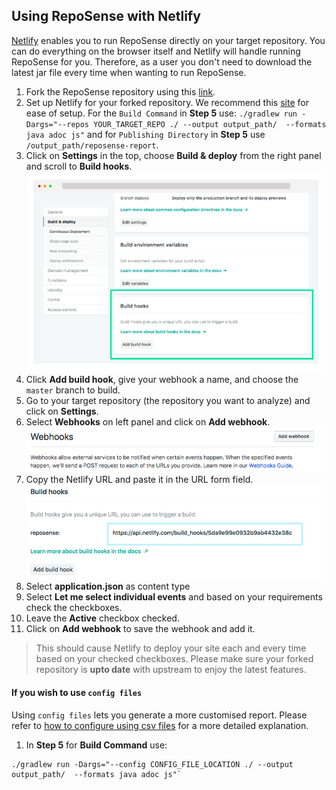 ## Using RepoSense with Netlify

[Netlify](https://www.netlify.com) enables you to run RepoSense directly on your target repository. You can do everything on the browser itself and Netlify will handle running RepoSense for you. Therefore, as a user you don't need to download the latest jar file every time when wanting to run RepoSense.

1. Fork the RepoSense repository using this [link](https://github.com/repoSense/RepoSense/fork).
1. Set up Netlify for your forked repository. We recommend this [site](https://www.netlify.com/blog/2016/09/29/a-step-by-step-guide-deploying-on-netlify/) for ease of setup. For the `Build Command` in **Step 5** use:
`./gradlew run -Dargs="--repos YOUR_TARGET_REPO ./ --output output_path/  --formats java adoc js"` and for `Publishing Directory` in **Step 5** use `/output_path/reposense-report`.
1. Click on **Settings** in the top, choose **Build & deploy** from the right panel and scroll to **Build hooks**.
![Build hooks](images/using-netlify-build-hooks.png)
1. Click **Add build hook**, give your webhook a name, and choose the `master` branch to build. 
1. Go to your target repository (the repository you want to analyze) and click on **Settings**.
1. Select **Webhooks** on left panel and click on **Add webhook**. 
![Add webhook](images/using-netlify-add-hook.png)
1. Copy the Netlify URL and paste it in the URL form field.
![Webhook url](images/using-netlify-url.png)
1. Select **application.json** as content type
1. Select **Let me select individual events** and based on your requirements check the checkboxes.
1. Leave the **Active** checkbox checked.
1. Click on **Add webhook** to save the webhook and add it.

> This should cause Netlify to deploy your site each and every time based on your checked checkboxes. Please make sure your forked repository is **upto date** with upstream to enjoy the latest features.



#### If you wish to use `config files`

Using `config files` lets you generate a more customised report. Please refer to [how to configure using csv files](UserGuide.md#customize-using-csv-config-files) for a more detailed explanation.

1. In **Step 5** for **Build Command** use: 
```
./gradlew run -Dargs="--config CONFIG_FILE_LOCATION ./ --output output_path/  --formats java adoc js"`
```